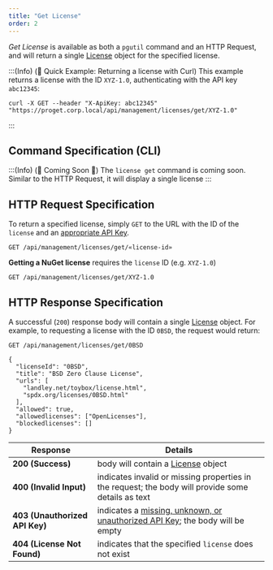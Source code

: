 ```yaml
---
title: "Get License"
order: 2
---
```


*Get License* is available as both a `pgutil` command and an HTTP Request, and will return a single [License](/docs/proget/reference-api/proget-api-licenses#license-object) object for the specified license.

:::(Info) (🚀 Quick Example: Returning a license with Curl)
This example returns a license with the ID `XYZ-1.0`, authenticating with the API key `abc12345`:

````
curl -X GET --header "X-ApiKey: abc12345" "https://proget.corp.local/api/management/licenses/get/XYZ-1.0"
````
:::

## Command Specification (CLI)
:::(Info) (🚧 Coming Soon 🚧)
The `license get` command is coming soon. Similar to the HTTP Request, it will display a single license
:::

## HTTP Request Specification
To return a specified license, simply `GET` to the URL with the ID of the `license` and an [appropriate API Key](/docs/proget/reference-api/proget-api-licenses#authentication).

```
GET /api/management/licenses/get/«license-id»
```

**Getting a NuGet license** requires the `license` ID (e.g. `XYZ-1.0`)
```
GET /api/management/licenses/get/XYZ-1.0
```

## HTTP Response Specification
A successful (`200`) response body will contain a single [License](/docs/proget/reference-api/proget-api-licenses#license-object) object. For example, to requesting a license with the ID `0BSD`, the request would return:

```
GET /api/management/licenses/get/0BSD

{
  "licenseId": "0BSD",
  "title": "BSD Zero Clause License",
  "urls": [
    "landley.net/toybox/license.html",
    "spdx.org/licenses/0BSD.html"
  ],
  "allowed": true,
  "allowedlicenses": ["OpenLicenses"],
  "blockedlicenses": []
}
```

| Response | Details |
|---|---|
| **200 (Success)** | body will contain a [License](/docs/proget/reference-api/proget-api-licenses#license-object) object |
| **400 (Invalid Input)** | indicates invalid or missing properties in the request; the body will provide some details as text |
|  **403 (Unauthorized API Key)** | indicates a [missing, unknown, or unauthorized API Key](/docs/proget/reference-api/proget-api-licenses#authentication); the body will be empty |
| **404 (License Not Found)** | indicates that the specified `license` does not exist |
